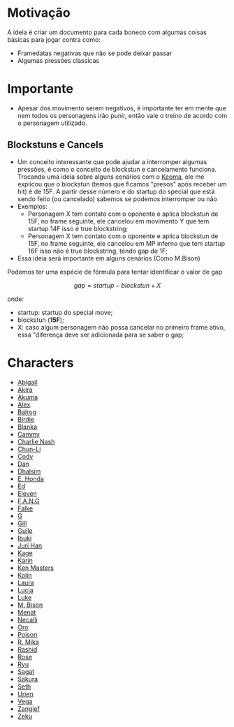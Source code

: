 # Motivação
A ideia é criar um documento para cada boneco com algumas coisas básicas para jogar contra como:
- Framedatas negativas que não se pode deixar passar
- Algumas pressões classicas

# Importante
- Apesar dos movimento serem negativos, é importante ter em mente que nem todos os personagens irão punir, então vale o treino de acordo com o personagem utilizado.

## Blockstuns e Cancels
- Um conceito interessante que pode ajudar a interromper algumas pressões, é como o conceito de blockstun e cancelamento funciona. Trocando uma ideia sobre alguns cenários com o [Keoma](https://twitter.com/Keoma89), ele me explicou que o blockstun (temos que ficamos "presos" após receber um hit) é de 15F. A partir desse número e do startup do special que está sendo feito (ou cancelado) sabemos se podemos interromper ou não
- Exemplos:
    - Personagem X tem contato com o oponente e aplica blockstun de 15F, no frame seguinte, ele cancelou em movimento Y que tem startup 14F isso é true blockstring;
    - Personagem X tem contato com o oponente e aplica blockstun de 15F, no frame seguinte, ele cancelou em MP inferno que tem startup 16F isso não é true blockstring, tendo gap de 1F;
- Essa ideia será importante em alguns cenários (Como M.Bison)

Podemos ter uma espécie de fórmula para tentar identificar o valor de gap
```math
                gap = startup - blockstun + X
```
onde:
- startup: startup do special move;
- blockstun (**15F**);
- X: caso algum personagem não possa cancelar no primeiro frame ativo, essa "diferença deve ser adicionada para se saber o gap;

# Characters
* [Abigail](Abigail.md)
* [Akira](Akira.md)
* [Akuma]()
* [Alex]()
* [Balrog]()
* [Birdie]()
* [Blanka]()
* [Cammy]()
* [Charlie Nash]()
* [Chun-Li](Chun-li.md)
* [Cody]()
* [Dan](Dan.md)
* [Dhalsim]()
* [E. Honda]()
* [Ed]()
* [Eleven]()
* [F.A.N.G](Fang.md)
* [Falke]()
* [G]()
* [Gill]()
* [Guile]()
* [Ibuki]()
* [Juri Han]()
* [Kage]()
* [Karin]()
* [Ken Masters]()
* [Kolin](Kolin.md)
* [Laura](Laura.md)
* [Lucia]()
* [Luke]()
* [M. Bison](M-Bison.md)
* [Menat]()
* [Necalli]()
* [Oro]()
* [Poison]()
* [R. Mika]()
* [Rashid]()
* [Rose]()
* [Ryu]()
* [Sagat]()
* [Sakura]()
* [Seth]()
* [Urien](Urien.md)
* [Vega]()
* [Zangief]()
* [Zeku]()